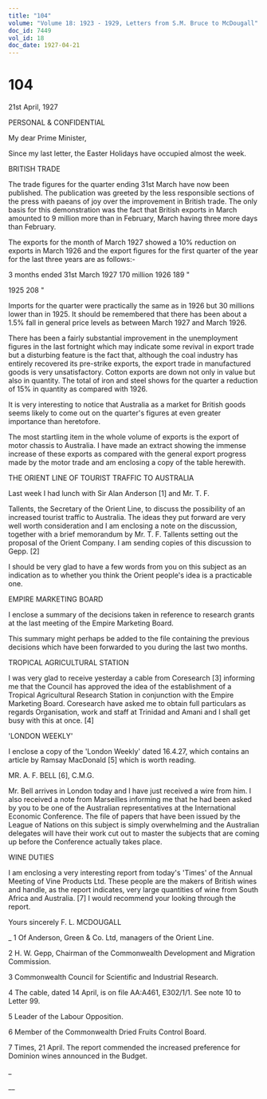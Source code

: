 ```yaml
---
title: "104"
volume: "Volume 18: 1923 - 1929, Letters from S.M. Bruce to McDougall"
doc_id: 7449
vol_id: 18
doc_date: 1927-04-21
---
```


# 104

21st April, 1927

PERSONAL &amp; CONFIDENTIAL

My dear Prime Minister,

Since my last letter, the Easter Holidays have occupied almost the week.

BRITISH TRADE

The trade figures for the quarter ending 31st March have now been published. The publication was greeted by the less responsible sections of the press with paeans of joy over the improvement in British trade. The only basis for this demonstration was the fact that British exports in March amounted to 9 million more than in February, March having three more days than February.

The exports for the month of March 1927 showed a 10% reduction on exports in March 1926 and the export figures for the first quarter of the year for the last three years are as follows:-

3 months ended 31st March 1927 170 million 1926 189 "

1925 208 "

Imports for the quarter were practically the same as in 1926 but 30 millions lower than in 1925. It should be remembered that there has been about a 1.5% fall in general price levels as between March 1927 and March 1926.

There has been a fairly substantial improvement in the unemployment figures in the last fortnight which may indicate some revival in export trade but a disturbing feature is the fact that, although the coal industry has entirely recovered its pre-strike exports, the export trade in manufactured goods is very unsatisfactory. Cotton exports are down not only in value but also in quantity. The total of iron and steel shows for the quarter a reduction of 15% in quantity as compared with 1926.

It is very interesting to notice that Australia as a market for British goods seems likely to come out on the quarter's figures at even greater importance than heretofore.

The most startling item in the whole volume of exports is the export of motor chassis to Australia. I have made an extract showing the immense increase of these exports as compared with the general export progress made by the motor trade and am enclosing a copy of the table herewith.

THE ORIENT LINE OF TOURIST TRAFFIC TO AUSTRALIA

Last week I had lunch with Sir Alan Anderson [1] and Mr. T. F.

Tallents, the Secretary of the Orient Line, to discuss the possibility of an increased tourist traffic to Australia. The ideas they put forward are very well worth consideration and I am enclosing a note on the discussion, together with a brief memorandum by Mr. T. F. Tallents setting out the proposal of the Orient Company. I am sending copies of this discussion to Gepp. [2]

I should be very glad to have a few words from you on this subject as an indication as to whether you think the Orient people's idea is a practicable one.

EMPIRE MARKETING BOARD

I enclose a summary of the decisions taken in reference to research grants at the last meeting of the Empire Marketing Board.

This summary might perhaps be added to the file containing the previous decisions which have been forwarded to you during the last two months.

TROPICAL AGRICULTURAL STATION

I was very glad to receive yesterday a cable from Coresearch [3] informing me that the Council has approved the idea of the establishment of a Tropical Agricultural Research Station in conjunction with the Empire Marketing Board. Coresearch have asked me to obtain full particulars as regards Organisation, work and staff at Trinidad and Amani and I shall get busy with this at once. [4]

'LONDON WEEKLY'

I enclose a copy of the 'London Weekly' dated 16.4.27, which contains an article by Ramsay MacDonald [5] which is worth reading.

MR. A. F. BELL [6], C.M.G.

Mr. Bell arrives in London today and I have just received a wire from him. I also received a note from Marseilles informing me that he had been asked by you to be one of the Australian representatives at the International Economic Conference. The file of papers that have been issued by the League of Nations on this subject is simply overwhelming and the Australian delegates will have their work cut out to master the subjects that are coming up before the Conference actually takes place.

WINE DUTIES

I am enclosing a very interesting report from today's 'Times' of the Annual Meeting of Vine Products Ltd. These people are the makers of British wines and handle, as the report indicates, very large quantities of wine from South Africa and Australia. [7] I would recommend your looking through the report.

Yours sincerely F. L. MCDOUGALL 

_ 1 Of Anderson, Green &amp; Co. Ltd, managers of the Orient Line.

2 H. W. Gepp, Chairman of the Commonwealth Development and Migration Commission.

3 Commonwealth Council for Scientific and Industrial Research.

4 The cable, dated 14 April, is on file AA:A461, E302/1/1. See note 10 to Letter 99.

5 Leader of the Labour Opposition.

6 Member of the Commonwealth Dried Fruits Control Board.

7 Times, 21 April. The report commended the increased preference for Dominion wines announced in the Budget.

_

__
